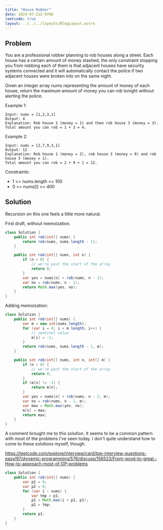 ```yaml
---
title: "House Robber"
date: 2024-07-21Z-0700
leetcode: true
layout: ../../../layouts/BlogLayout.astro
---
```


## Problem

You are a professional robber planning to rob houses along a street. Each house has a certain amount of money stashed, the only constraint stopping you from robbing each of them is that adjacent houses have security systems connected and it will automatically contact the police if two adjacent houses were broken into on the same night.

Given an integer array nums representing the amount of money of each house, return the maximum amount of money you can rob tonight without alerting the police.

Example 1:

```text
Input: nums = [1,2,3,1]
Output: 4
Explanation: Rob house 1 (money = 1) and then rob house 3 (money = 3).
Total amount you can rob = 1 + 3 = 4.
```

Example 2:

```text
Input: nums = [2,7,9,3,1]
Output: 12
Explanation: Rob house 1 (money = 2), rob house 3 (money = 9) and rob house 5 (money = 1).
Total amount you can rob = 2 + 9 + 1 = 12.
```

Constraints:

- 1 <= nums.length <= 100
- 0 <= nums[i] <= 400

## Solution

Recursion on this one feels a little more natural.

First draft, without memoization.

```java
class Solution {
    public int rob(int[] nums) {
        return rob(nums, nums.length - 1);
    }

    public int rob(int[] nums, int n) {
        if (n < 0) {
            // we're past the start of the array
            return 0;
        }
        var yes = nums[n] + rob(nums, n - 2);
        var no = rob(nums, n - 1);
        return Math.max(yes, no);
    }
}
```

Adding memoization:

```java
class Solution {
    public int rob(int[] nums) {
        var m = new int[nums.length];
        for (var i = 0; i < m.length; i++) {
            // sentinel value
            m[i] = -1;
        }
        return rob(nums, nums.length - 1, m);
    }

    public int rob(int[] nums, int n, int[] m) {
        if (n < 0) {
            // we're past the start of the array
            return 0;
        }
        if (m[n] != -1) {
            return m[n];
        }
        var yes = nums[n] + rob(nums, n - 2, m);
        var no = rob(nums, n - 1, m);
        var max = Math.max(yes, no);
        m[n] = max;
        return max;
    }
}
```

A comment brought me to this solution. It seems to be a common pattern with most of the problems I've seen today. I don't quite understand how to come to these solutions myself, though.

<https://leetcode.com/explore/interview/card/top-interview-questions-easy/97/dynamic-programming/576/discuss/156523/From-good-to-great.-How-to-approach-most-of-DP-problems>

```java
class Solution {
    public int rob(int[] nums) {
        var p1 = 0;
        var p2 = 0;
        for (var i : nums) {
            var tmp = p1;
            p1 = Math.max(i + p2, p1);
            p2 = tmp;
        }
        return p1;
    }
}
```
